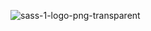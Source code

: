 
![sass-1-logo-png-transparent](https://user-images.githubusercontent.com/86967298/139461407-5e0d43c4-a389-4148-9c6d-32266e7905e1.png)

